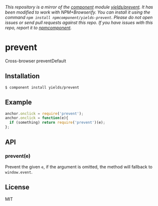 *This repository is a mirror of the [component](http://component.io) module [yields/prevent](http://github.com/yields/prevent). It has been modified to work with NPM+Browserify. You can install it using the command `npm install npmcomponent/yields-prevent`. Please do not open issues or send pull requests against this repo. If you have issues with this repo, report it to [npmcomponent](https://github.com/airportyh/npmcomponent).*

# prevent

  Cross-browser preventDefault

## Installation

    $ component install yields/prevent

## Example

```js
anchor.onclick = require('prevent');
anchor.onclick = function(e){
  if (something) return require('prevent')(e);
};
```

## API

### prevent(e)

  Prevent the given `e`, if the argument is omitted,
  the method will fallback to `window.event`.

## License

  MIT
